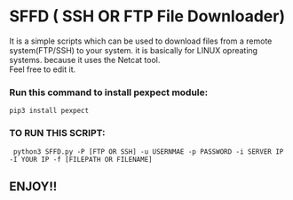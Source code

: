 # SFFD ( SSH OR FTP File Downloader)
It is a simple scripts which can be used to download files from a remote system(FTP/SSH) to your system. it is basically for LINUX opreating systems. because it uses the Netcat tool.  
Feel free to edit it. 




### Run this command to install pexpect module: 
```
pip3 install pexpect
```

### TO RUN THIS SCRIPT:
```
 python3 SFFD.py -P [FTP OR SSH] -u USERNMAE -p PASSWORD -i SERVER IP -I YOUR IP -f [FILEPATH OR FILENAME]
```
## ENJOY!!
